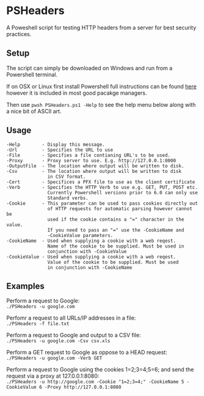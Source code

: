 # PSHeaders
A Poweshell script for testing HTTP headers from a server for best security practices.

## Setup
The script can simply be downloaded on Windows and run from a Powershell terminal.

If on OSX or Linux first install Powershell full instructions can be found [here](https://docs.microsoft.com/en-us/powershell/scripting/install/installing-powershell-core-on-linux?view=powershell-7) however it is included in most good pacakge managers.       

Then use `pwsh PSHeaders.ps1 -Help` to see the help menu below along with a nice bit of ASCII art.

## Usage                                            
    -Help        - Display this message.                
    -Url         - Specifies the URL to use                         
    -File        - Specifies a file contianing URL's to be used.               
    -Proxy       - Proxy server to use. E.g. http://127.0.0.1:8000              
    -OutputFile  - The location where output will be written to disk.          
    -Csv         - The location where output will be written to disk            
                   in CSV format.       
    -Cert        - Specifices a PFX file to use as the client certificate    
    -Verb        - Specifies the HTTP Verb to use e.g. GET, PUT, POST etc.    
                   Currently Powershell versions prior to 6.0 can only use    
                   Standard verbs.
    -Cookie      - This parameter can be used to pass cookies directly out
                   of HTTP requests for automatic parsing however cannot be
                   used if the cookie contains a "=" character in the value.
                   If you need to pass an "=" use the -CookieName and 
                   -CookieValue parameters.                                             
    -CookieName  - Used when supplying a cookie with a web reqest.                      
                   Name of the cookie to be supplied. Must be used in               
                   conjunction with -CookieValue                               
    -CookieValue - Used when supplying a cookie with a web reqest.                  
                   Value of the cookie to be supplied. Must be used                 
                   in conjunction with -CookieName      

## Examples   
Perform a request to Google:     
`./PSHeaders -u google.com`    

Perfomr a request to all URLs/IP addresses in a file:    
`./PSHeaders -f file.txt`   

Perform a request to Google and output to a CSV file:     
`./PSHeaders -u google.com -Csv csv.xls`     

Perform a GET request to Google as oppose to a HEAD request:     
`./PSHeaders -u google.com -Verb GET`     
    
Perform a request to Google using the cookies 1=2;3=4;5=6; and send the request via a proxy at 127.0.0.1:8080:    
`./PSHeaders -u http://google.com -Cookie "1=2;3=4;" -CookieName 5 -CookieValue 6 -Proxy http://127.0.0.1:8080`    